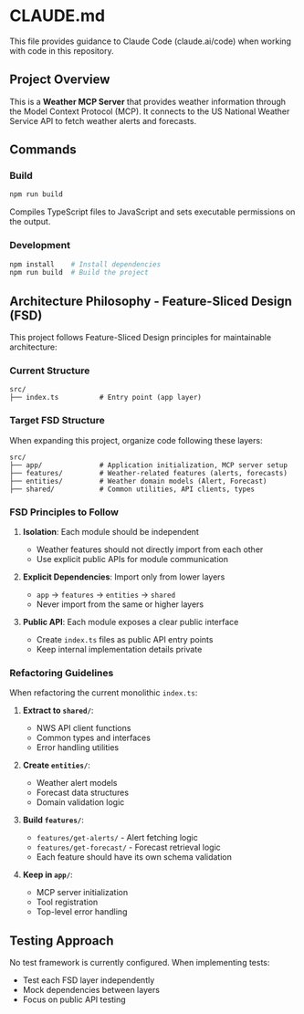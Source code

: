 # CLAUDE.md

This file provides guidance to Claude Code (claude.ai/code) when working with code in this repository.

## Project Overview

This is a **Weather MCP Server** that provides weather information through the Model Context Protocol (MCP). It connects to the US National Weather Service API to fetch weather alerts and forecasts.

## Commands

### Build
```bash
npm run build
```
Compiles TypeScript files to JavaScript and sets executable permissions on the output.

### Development
```bash
npm install    # Install dependencies
npm run build  # Build the project
```

## Architecture Philosophy - Feature-Sliced Design (FSD)

This project follows Feature-Sliced Design principles for maintainable architecture:

### Current Structure
```
src/
├── index.ts          # Entry point (app layer)
```

### Target FSD Structure
When expanding this project, organize code following these layers:

```
src/
├── app/              # Application initialization, MCP server setup
├── features/         # Weather-related features (alerts, forecasts)
├── entities/         # Weather domain models (Alert, Forecast)
├── shared/           # Common utilities, API clients, types
```

### FSD Principles to Follow

1. **Isolation**: Each module should be independent
   - Weather features should not directly import from each other
   - Use explicit public APIs for module communication

2. **Explicit Dependencies**: Import only from lower layers
   - `app` → `features` → `entities` → `shared`
   - Never import from the same or higher layers

3. **Public API**: Each module exposes a clear public interface
   - Create `index.ts` files as public API entry points
   - Keep internal implementation details private

### Refactoring Guidelines

When refactoring the current monolithic `index.ts`:

1. **Extract to `shared/`**:
   - NWS API client functions
   - Common types and interfaces
   - Error handling utilities

2. **Create `entities/`**:
   - Weather alert models
   - Forecast data structures
   - Domain validation logic

3. **Build `features/`**:
   - `features/get-alerts/` - Alert fetching logic
   - `features/get-forecast/` - Forecast retrieval logic
   - Each feature should have its own schema validation

4. **Keep in `app/`**:
   - MCP server initialization
   - Tool registration
   - Top-level error handling

## Testing Approach

No test framework is currently configured. When implementing tests:
- Test each FSD layer independently
- Mock dependencies between layers
- Focus on public API testing